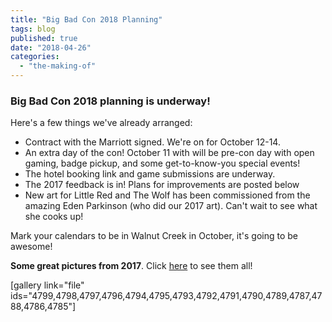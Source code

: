 ```yaml
---
title: "Big Bad Con 2018 Planning"
tags: blog
published: true
date: "2018-04-26"
categories: 
  - "the-making-of"
---
```


### Big Bad Con 2018 planning is underway!

Here's a few things we've already arranged:

- Contract with the Marriott signed. We're on for October 12-14.
- An extra day of the con! October 11 with will be pre-con day with open gaming, badge pickup, and some get-to-know-you special events!
- The hotel booking link and game submissions are underway.
- The 2017 feedback is in! Plans for improvements are posted below
- New art for Little Red and The Wolf has been commissioned from the amazing Eden Parkinson (who did our 2017 art). Can't wait to see what she cooks up!

Mark your calendars to be in Walnut Creek in October, it's going to be awesome!

**Some great pictures from 2017**. Click [here](https://photos.app.goo.gl/F5K5Q01JCsRNNgit2) to see them all!

\[gallery link="file" ids="4799,4798,4797,4796,4794,4795,4793,4792,4791,4790,4789,4787,4788,4786,4785"\]
